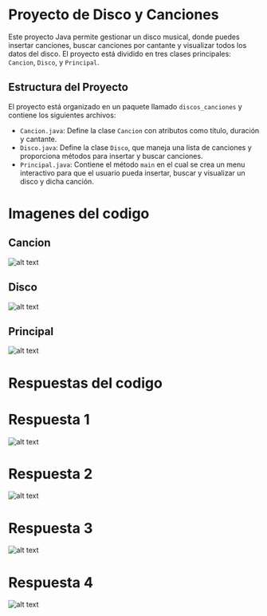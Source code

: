# Proyecto de Disco y Canciones

Este proyecto Java permite gestionar un disco musical, donde puedes insertar canciones, buscar canciones por cantante y visualizar todos los datos del disco. El proyecto está dividido en tres clases principales: `Cancion`, `Disco`, y `Principal`.

## Estructura del Proyecto

El proyecto está organizado en un paquete llamado `discos_canciones` y contiene los siguientes archivos:

- `Cancion.java`: Define la clase `Cancion` con atributos como título, duración y cantante.
- `Disco.java`: Define la clase `Disco`, que maneja una lista de canciones y proporciona métodos para insertar y buscar canciones.
- `Principal.java`: Contiene el método `main` en el cual se crea un menu interactivo para que el usuario pueda insertar, buscar y visualizar un disco y dicha canción.

# Imagenes del codigo
## Cancion
![alt text](/img/Cancion.png)
## Disco
![alt text](/img/Disco.png) 
## Principal
![alt text](/img/Principal.png) 

# Respuestas del codigo
# Respuesta 1
![alt text](/img/Respuesta1.png) 

# Respuesta 2
![alt text](/img/Respuesta2.png) 

# Respuesta 3
![alt text](/img/Respuesta3.png)

# Respuesta 4
![alt text](/img/Respuesta4.png)